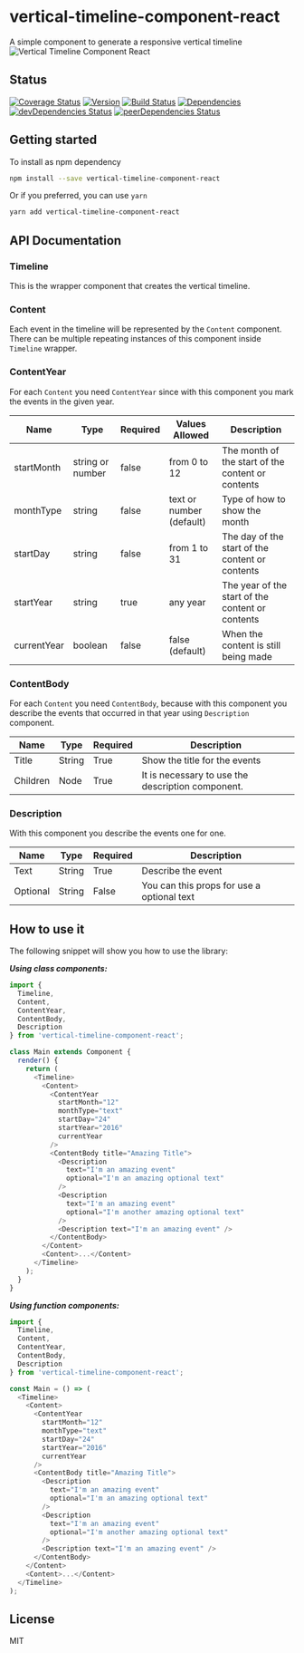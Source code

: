 # vertical-timeline-component-react

A simple component to generate a responsive vertical timeline
![Vertical Timeline Component React](https://i.imgur.com/JXdOHYV.png 'How to see vertical-timeline-component-react')

## Status

[![Coverage Status](https://coveralls.io/repos/github/Proskynete/vertical-timeline-component-react/badge.svg?branch=unit-tests)](https://coveralls.io/github/Proskynete/vertical-timeline-component-react?branch=unit-tests) [![Version](https://img.shields.io/npm/v/vertical-timeline-component-react.svg)](https://www.npmjs.com/package/vertical-timeline-component-react) [![Build Status](https://travis-ci.org/Proskynete/vertical-timeline-component-react.svg?branch=master)](https://travis-ci.org/Proskynete/vertical-timeline-component-react) [![Dependencies](https://david-dm.org/proskynete/vertical-timeline-component-react.svg)](https://david-dm.org/proskynete/vertical-timeline-component-react) [![devDependencies Status](https://david-dm.org/proskynete/vertical-timeline-component-react/dev-status.svg)](https://david-dm.org/proskynete/vertical-timeline-component-react?type=dev) [![peerDependencies Status](https://david-dm.org/proskynete/vertical-timeline-component-react/peer-status.svg)](https://david-dm.org/proskynete/vertical-timeline-component-react?type=peer)

## Getting started

To install as npm dependency

```sh
npm install --save vertical-timeline-component-react
```

Or if you preferred, you can use `yarn`

```sh
yarn add vertical-timeline-component-react
```

## API Documentation

### Timeline

This is the wrapper component that creates the vertical timeline.

### Content

Each event in the timeline will be represented by the `Content` component. There can be multiple repeating instances of this component inside `Timeline` wrapper.

### ContentYear

For each `Content` you need `ContentYear` since with this component you mark the events in the given year.

| Name        | Type             | Required | Values Allowed           | Description                                       |
| ----------- | ---------------- | -------- | ------------------------ | ------------------------------------------------- |
| startMonth  | string or number | false    | from 0 to 12             | The month of the start of the content or contents |
| monthType   | string           | false    | text or number (default) | Type of how to show the month                     |
| startDay    | string           | false    | from 1 to 31             | The day of the start of the content or contents   |
| startYear   | string           | true     | any year                 | The year of the start of the content or contents  |
| currentYear | boolean          | false    | false (default)          | When the content is still being made              |

### ContentBody

For each `Content` you need `ContentBody`, because with this component you describe the events that occurred in that year using `Description` component.

| Name     | Type   | Required | Description                                       |
| -------- | ------ | -------- | ------------------------------------------------- |
| Title    | String | True     | Show the title for the events                     |
| Children | Node   | True     | It is necessary to use the description component. |

### Description

With this component you describe the events one for one.

| Name     | Type   | Required | Description                                |
| -------- | ------ | -------- | ------------------------------------------ |
| Text     | String | True     | Describe the event                         |
| Optional | String | False    | You can this props for use a optional text |

## How to use it

The following snippet will show you how to use the library:

**_Using class components:_**

```js
import {
  Timeline,
  Content,
  ContentYear,
  ContentBody,
  Description
} from 'vertical-timeline-component-react';

class Main extends Component {
  render() {
    return (
      <Timeline>
        <Content>
          <ContentYear
            startMonth="12"
            monthType="text"
            startDay="24"
            startYear="2016"
            currentYear
          />
          <ContentBody title="Amazing Title">
            <Description
              text="I'm an amazing event"
              optional="I'm an amazing optional text"
            />
            <Description
              text="I'm an amazing event"
              optional="I'm another amazing optional text"
            />
            <Description text="I'm an amazing event" />
          </ContentBody>
        </Content>
        <Content>...</Content>
      </Timeline>
    );
  }
}
```

**_Using function components:_**

```js
import {
  Timeline,
  Content,
  ContentYear,
  ContentBody,
  Description
} from 'vertical-timeline-component-react';

const Main = () => (
  <Timeline>
    <Content>
      <ContentYear
        startMonth="12"
        monthType="text"
        startDay="24"
        startYear="2016"
        currentYear
      />
      <ContentBody title="Amazing Title">
        <Description
          text="I'm an amazing event"
          optional="I'm an amazing optional text"
        />
        <Description
          text="I'm an amazing event"
          optional="I'm another amazing optional text"
        />
        <Description text="I'm an amazing event" />
      </ContentBody>
    </Content>
    <Content>...</Content>
  </Timeline>
);
```

## License

MIT

